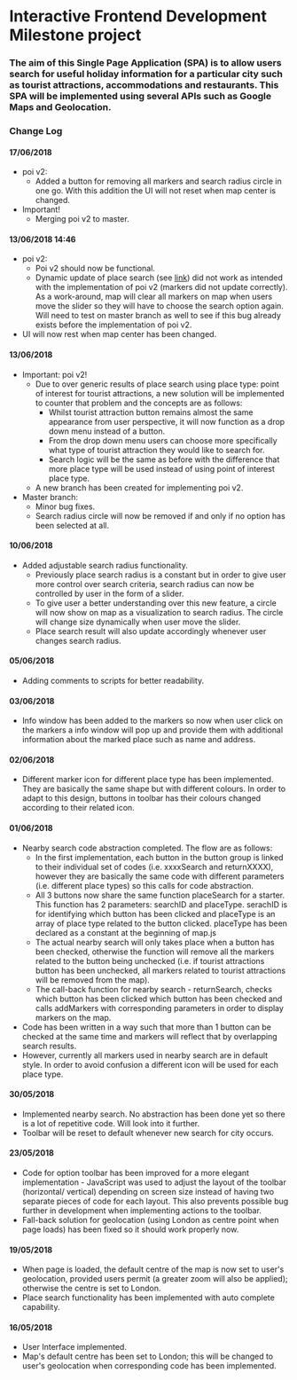 # Interactive Frontend Development Milestone project

### The aim of this Single Page Application (SPA) is to allow users search for useful holiday information for a particular city such as tourist attractions, accommodations and restaurants. This SPA will be implemented using several APIs such as Google Maps and Geolocation.

### Change Log
#### 17/06/2018
- poi v2:
  - Added a button for removing all markers and search radius circle in one go. With this addition the UI will not reset when map center is changed.
- Important!
  - Merging poi v2 to master.

#### 13/06/2018 14:46
- poi v2:
  - Poi v2 should now be functional.
  - Dynamic update of place search (see [link](#20180610)) did not work as intended with the implementation of poi v2 (markers did not update correctly). As a work-around, map will clear all markers on map when users move the slider so they will have to choose the search option again. Will need to test on master branch as well to see if this bug already exists before the implementation of poi v2.
- UI will now rest when map center has been changed.

#### 13/06/2018
- Important: poi v2!
  - Due to over generic results of place search using place type: point of interest for tourist attractions, a new solution will be implemented to counter that problem and the concepts are as follows:
    - Whilst tourist attraction button remains almost the same appearance from user perspective, it will now function as a drop down menu instead of a button.
    - From the drop down menu users can choose more specifically what type of tourist attraction they would like to search for.
    - Search logic will be the same as before with the difference that more place type will be used instead of using point of interest place type.
  - A new branch has been created for implementing poi v2.
- Master branch:
  - Minor bug fixes.
  - Search radius circle will now be removed if and only if no option has been selected at all.

#### <a name="20180610"></a>10/06/2018
- Added adjustable search radius functionality.
  - Previously place search radius is a constant but in order to give user more control over search criteria, search radius can now be controlled by user in the form of a slider.
  - To give user a better understanding over this new feature, a circle will now show on map as a visualization to search radius. The circle will change size dynamically when user move the slider.
  - Place search result will also update accordingly whenever user changes search radius.

#### 05/06/2018
- Adding comments to scripts for better readability.

#### 03/06/2018
- Info window has been added to the markers so now when user click on the markers a info window will pop up and provide them with additional information about the marked place such as name and address.

#### 02/06/2018
- Different marker icon for different place type has been implemented. They are basically the same shape but with different colours. In order to adapt to this design, buttons in toolbar has their colours changed according to their related icon.

#### 01/06/2018
- Nearby search code abstraction completed. The flow are as follows:
  - In the first implementation, each button in the button group is linked to their individual set of codes (i.e. xxxxSearch and returnXXXX), however they are basically the same code with different parameters (i.e. different place types) so this calls for code abstraction.
  - All 3 buttons now share the same function placeSearch for a starter. This function has 2 parameters: searchID and placeType. serachID is for identifying which button has been clicked and placeType is an array of place type related to the button clicked. placeType has been declared as a constant at the beginning of map.js
  - The actual nearby search will only takes place when a button has been checked, otherwise the function will remove all the markers related to the button being unchecked (i.e. if tourist attractions button has been unchecked, all markers related to tourist attractions will be removed from the map).
  - The call-back function for nearby search - returnSearch, checks which button has been clicked which button has been checked and calls addMarkers with corresponding parameters in order to display markers on the map.
- Code has been written in a way such that more than 1 button can be checked at the same time and markers will reflect that by overlapping search results.
- However, currently all markers used in nearby search are in default style. In order to avoid confusion a different icon will be used for each place type.

#### 30/05/2018
- Implemented nearby search. No abstraction has been done yet so there is a lot of repetitive code. Will look into it further.
- Toolbar will be reset to default whenever new search for city occurs.

#### 23/05/2018
- Code for option toolbar has been improved for a more elegant implementation - JavaScript was used to adjust the layout of the toolbar (horizontal/ vertical) depending on screen size instead of having two separate pieces of code for each layout. This also prevents possible bug further in development when implementing actions to the toolbar.
- Fall-back solution for geolocation (using London as centre point when page loads) has been fixed so it should work properly now.

#### 19/05/2018
- When page is loaded, the default centre of the map is now set to user's geolocation, provided users permit (a greater zoom will also be applied); otherwise the centre is set to London.
- Place search functionality has been implemented with auto complete capability.


#### 16/05/2018
- User Interface implemented.
- Map's default centre has been set to London; this will be changed to user's geolocation when corresponding code has been implemented.
